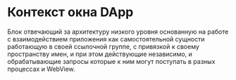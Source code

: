 # Контекст окна DApp
Блок отвечающий за архитектуру низкого уровня основанную на работе с взаимодействием приложения как самостоятельной сущности работающую в своей ссылочной группе, с привязкой к своему пространству имен, и при этом действующие независимо, и обрабатывающие запросы которые к ним могут поступать в разных процессах и WebView.